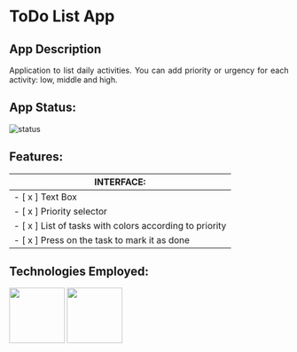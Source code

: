 # **ToDo List App**

## App Description

<p align="justify">Application to list daily activities. You can add priority or urgency for each activity: low, middle and high.</p>

## App Status:
![status](https://img.shields.io/badge/-FINALIZADO-brightgreen)

## Features:

| **INTERFACE:**                                            |
|-----------------------------------------------------------|
| - [ x ] Text Box                                          |
| - [ x ] Priority selector                                 |
| - [ x ] List of tasks with colors according to priority   |s
| - [ x ] Press on the task to mark it as done              |


## Technologies Employed:  

<p>
<img src="https://res.cloudinary.com/practicaldev/image/fetch/s--5N472VlU--/c_imagga_scale,f_auto,fl_progressive,h_900,q_auto,w_1600/https://repository-images.githubusercontent.com/65750241/79017180-d4ce-11e9-9955-3f0a7be00c7a" height="100" width="100">
<img src="https://assets.stickpng.com/images/5847f40ecef1014c0b5e488a.png" height="100" width="100"><br>
</p>

